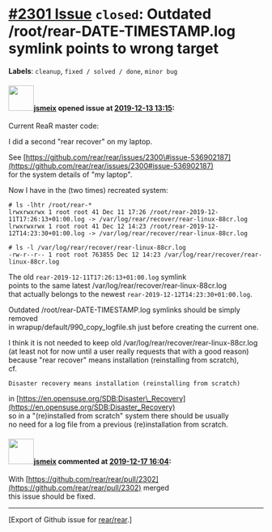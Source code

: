 [\#2301 Issue](https://github.com/rear/rear/issues/2301) `closed`: Outdated /root/rear-DATE-TIMESTAMP.log symlink points to wrong target
========================================================================================================================================

**Labels**: `cleanup`, `fixed / solved / done`, `minor bug`

#### <img src="https://avatars.githubusercontent.com/u/1788608?u=925fc54e2ce01551392622446ece427f51e2f0ce&v=4" width="50">[jsmeix](https://github.com/jsmeix) opened issue at [2019-12-13 13:15](https://github.com/rear/rear/issues/2301):

Current ReaR master code:

I did a second "rear recover" on my laptop.

See
[https://github.com/rear/rear/issues/2300\#issue-536902187](https://github.com/rear/rear/issues/2300#issue-536902187)  
for the system details of "my laptop".

Now I have in the (two times) recreated system:

    # ls -lhtr /root/rear-*
    lrwxrwxrwx 1 root root 41 Dec 11 17:26 /root/rear-2019-12-11T17:26:13+01:00.log -> /var/log/rear/recover/rear-linux-88cr.log
    lrwxrwxrwx 1 root root 41 Dec 12 14:23 /root/rear-2019-12-12T14:23:30+01:00.log -> /var/log/rear/recover/rear-linux-88cr.log

    # ls -l /var/log/rear/recover/rear-linux-88cr.log
    -rw-r--r-- 1 root root 763855 Dec 12 14:23 /var/log/rear/recover/rear-linux-88cr.log

The old `rear-2019-12-11T17:26:13+01:00.log` symlink  
points to the same latest /var/log/rear/recover/rear-linux-88cr.log  
that actually belongs to the newest
`rear-2019-12-12T14:23:30+01:00.log`.

Outdated /root/rear-DATE-TIMESTAMP.log symlinks should be simply
removed  
in wrapup/default/990\_copy\_logfile.sh just before creating the current
one.

I think it is not needed to keep old
/var/log/rear/recover/rear-linux-88cr.log  
(at least not for now until a user really requests that with a good
reason)  
because "rear recover" means installation (reinstalling from scratch),  
cf.

    Disaster recovery means installation (reinstalling from scratch)

in
[https://en.opensuse.org/SDB:Disaster\_Recovery](https://en.opensuse.org/SDB:Disaster_Recovery)  
so in a "(re)installed from scratch" system there should be usually  
no need for a log file from a previous (re)installation from scratch.

#### <img src="https://avatars.githubusercontent.com/u/1788608?u=925fc54e2ce01551392622446ece427f51e2f0ce&v=4" width="50">[jsmeix](https://github.com/jsmeix) commented at [2019-12-17 16:04](https://github.com/rear/rear/issues/2301#issuecomment-566612674):

With
[https://github.com/rear/rear/pull/2302](https://github.com/rear/rear/pull/2302)
merged  
this issue should be fixed.

------------------------------------------------------------------------

\[Export of Github issue for
[rear/rear](https://github.com/rear/rear).\]
